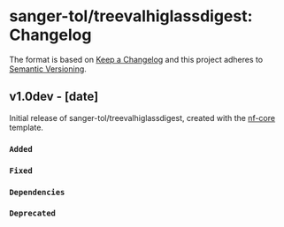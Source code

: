 # sanger-tol/treevalhiglassdigest: Changelog

The format is based on [Keep a Changelog](https://keepachangelog.com/en/1.0.0/)
and this project adheres to [Semantic Versioning](https://semver.org/spec/v2.0.0.html).

## v1.0dev - [date]

Initial release of sanger-tol/treevalhiglassdigest, created with the [nf-core](https://nf-co.re/) template.

### `Added`

### `Fixed`

### `Dependencies`

### `Deprecated`
